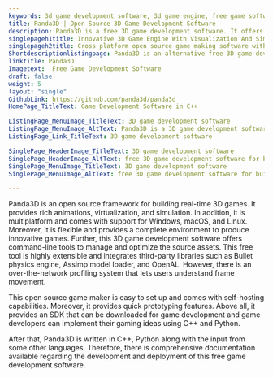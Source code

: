 ```yaml
---
keywords: 3d game development software, 3d game engine, free game software, open source game maker, open source game making software
title: Panda3D | Open Source 3D Game Development Software
description: Panda3D is a free 3D game development software. It offers support for OpenGL, DirectX, OpenAL along with other features such as animation optimisers and more.
singlepageh1title: Innovative 3D Game Engine With Visualization And Simulation
singlepageh2title: Cross platform open source game making software with powerful features such as OpenGL, multiple render targets, rapid prototyping, and flexible asset handling.
Shortdescriptionlistingpage: Panda3D is an alternative free 3D game development software. This cross-platform software provides features such as asset handling, rapid prototyping and more.
linktitle: Panda3D
Imagetext:  Free Game Development Software
draft: false
weight: 5
layout: "single"
GithubLink: https://github.com/panda3d/panda3d
HomePage_TitleText: Game Development Software in C++

ListingPage_MenuImage_TitleText: 3D game development software
ListingPage_MenuImage_AltText: Panda3D is a 3D game development software
ListingPage_Link_TitleText: 3D game development software

SinglePage_HeaderImage_TitleText: 3D game development software
SinglePage_HeaderImage_AltText: free 3D game development software for building games
SinglePage_MenuImage_TitleText: 3D game development software
SinglePage_MenuImage_AltText: free 3D game development software for building games

---
```


Panda3D is an open source framework for building real-time 3D games. It provides rich animations, virtualization, and simulation. In addition, it is multiplatform and comes with support for Windows, macOS, and Linux. Moreover, it is flexible and provides a complete environment to produce innovative games. Further, this 3D game development software offers command-line tools to manage and optimize the source assets. This free tool is highly extensible and integrates third-party libraries such as Bullet physics engine, Assimp model loader, and OpenAL. However, there is an over-the-network profiling system that lets users understand frame movement.

This open source game maker is easy to set up and comes with self-hosting capabilities. Moreover, it provides quick prototyping features. Above all, it provides an SDK that can be downloaded for game development and game developers can implement their gaming ideas using C++ and Python.

After that, Panda3D is written in C++, Python along with the input from some other languages. Therefore, there is comprehensive documentation available regarding the development and deployment of this free game development software.

<a class="anchor" id="requirements" name="requirements" style="font-size: 12.16px;"></a>
